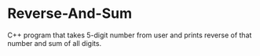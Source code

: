 # Reverse-And-Sum
C++ program that takes 5-digit number from user and prints reverse of that number and sum of all digits.
